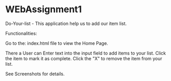 # WEbAssignment1
Do-Your-list - This application help us to add our item list.

Functionalities:

Go to the: index.html file to view the Home Page.

There a User can Enter text into the input field to add items to your list.
Click the item to mark it as complete.
Click the "X" to remove the item from your list.

See Screenshots for details.
